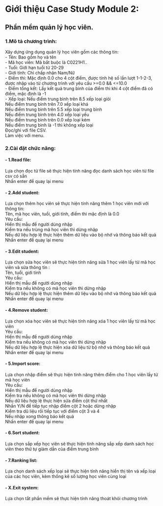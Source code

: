 <h1>Giới thiệu Case Study Module 2:</h1>
<h2>Phần mềm quản lý học viên.</h2>
<h3>1.Mô tả chương trình:</h3>
    Xây dựng ứng dụng quản lý học viên gồm các thông tin:<br>
        - Tên: Bao gồm họ và tên<br>
        - Mã học viên: Mã bắt buộc là C0221H1..<br>
        - Tuổi: Giới hạn tuổi từ 20-29<br>
        - Giới tính: Chỉ chấp nhận Nam/Nữ<br>
        - Điểm thi: Mặc định 0.0 cho 4 cột điểm, được tính hệ số lần lượt 1-1-2-3, được nhập vào từ chương trình với yêu cầu >=0.0 && <=10.0<br>
        - Điểm tổng kết: Lấy kết quả trung bình của điểm thi khi 4 cột điểm đã có điểm, mặc định là -1<br>
        - Xếp loại: Nếu điểm trung bình trên 8.5 xếp loại giỏi<br>
                    Nếu điểm trung bình trên 7.0 xếp loại khá<br>
                    Nếu điểm trung bình trên 5.5 xếp loại trung bình<br>
                    Nếu điểm trung bình trên 4.0 xếp loại yếu<br>
                    Nếu điểm trung bình trên 0.0 xếp loại kém<br>
                    Nếu điểm trung bình là -1 thì không xếp loại<br>
    Đọc/ghi với file CSV.<br>
    Làm việc với menu.<br>
<h3>2.Cài đặt chức năng:</h3>
    <h4>- 1.Read file:</h4>
        Lựa chọn đọc từ file sẽ thực hiện tính năng đọc danh sách học viên từ file csv có sẵn<br>
        Nhấn enter để quay lại menu<br>
    <h4>- 2.Add student:</h4>
        Lựa chọn thêm học viên sẽ thực hiện tính năng thêm 1 học viên mới với thông tin:<br>
            Tên, mã học viên, tuổi, giới tính, điểm thi mặc định là 0.0<br>
        Yêu cầu:<br>
            Hiển thị mẫu để người dùng nhập<br>
            Kiểm tra nếu trùng mã học viên thì dừng nhập<br>
            Nếu dữ liệu hợp lệ thực hiện thêm dữ liệu vào bộ nhớ và thông báo kết quả<br>
            Nhấn enter để quay lại menu<br>
    <h4>- 3.Edit student:</h4>
        Lựa chọn sửa học viên sẽ thực hiện tính năng sửa 1 học viên lấy từ mã học viên và sửa thông tin :<br>
            Tên, tuổi, giới tính<br>
        Yêu cầu:<br>
            Hiển thị mẫu để người dùng nhập<br>
            Kiểm tra nếu không có mã học viên thì dừng nhập<br>
            Nếu dữ liệu hợp lệ thực hiện thêm dữ liệu vào bộ nhớ và thông báo kết quả<br>
            Nhấn enter để quay lại menu<br>
    <h4>- 4.Remove student:</h4>
        Lựa chọn xóa học viên sẽ thực hiện tính năng xóa 1 học viên lấy từ mã học viên<br>
        Yêu cầu:<br>
            Hiển thị mẫu để người dùng nhập<br>
            Kiểm tra nếu không có mã học viên thì dừng nhập<br>
            Nếu dữ liệu hợp lệ thực hiện xóa dữ liệu từ bộ nhớ và thông báo kết quả<br>
            Nhấn enter để quay lại menu<br>
    <h4>- 5.Import score:</h4>
        Lựa chọn nhập điểm sẽ thực hiện tính năng thêm điểm cho 1 học viên lấy từ mã học viên<br>
        Yêu cầu:<br>
            Hiển thị mẫu để người dùng nhập<br>
            Kiểm tra nếu không có mã học viên thì dừng nhập<br>
            Nếu dữ liệu hợp lệ thực hiện sửa điểm cột thứ nhất<br>
            Nhấn Y/N để tiếp tục nhập điểm cột 2 hoặc dừng nhập<br>
            Kiểm tra dũ liệu rồi tiếp tục với điểm cột 3 và 4<br>
            Nếu nhập xong thông báo kết quả<br>
            Nhấn enter để quay lại menu<br>
    <h4>- 6.Sort student:</h4>
        Lựa chọn sắp xếp học viên sẽ thực hiện tính năng sắp xếp danh sách học viên theo thứ tự giảm dần của điểm trung bình<br>
    <h4>- 7.Ranking list:</h4>
        Lựa chọn danh sách xếp loại sẽ thực hiện tính năng hiển thị tên và xếp loại của các học viên, kèm thống kê số lượng học viên cùng loại<br>
    <h4>- X.Exit system:</h4>
        Lựa chọn tắt phần mềm sẽ thực hiện tính năng thoát khỏi chương trình